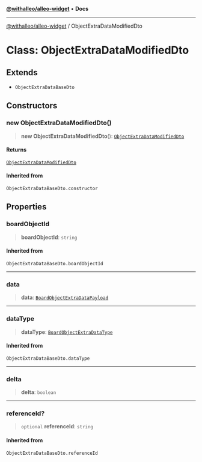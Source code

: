 [**@withalleo/alleo-widget**](../README.md) • **Docs**

***

[@withalleo/alleo-widget](../globals.md) / ObjectExtraDataModifiedDto

# Class: ObjectExtraDataModifiedDto

## Extends

- `ObjectExtraDataBaseDto`

## Constructors

### new ObjectExtraDataModifiedDto()

> **new ObjectExtraDataModifiedDto**(): [`ObjectExtraDataModifiedDto`](ObjectExtraDataModifiedDto.md)

#### Returns

[`ObjectExtraDataModifiedDto`](ObjectExtraDataModifiedDto.md)

#### Inherited from

`ObjectExtraDataBaseDto.constructor`

## Properties

### boardObjectId

> **boardObjectId**: `string`

#### Inherited from

`ObjectExtraDataBaseDto.boardObjectId`

***

### data

> **data**: [`BoardObjectExtraDataPayload`](../type-aliases/BoardObjectExtraDataPayload.md)

***

### dataType

> **dataType**: [`BoardObjectExtraDataType`](../enumerations/BoardObjectExtraDataType.md)

#### Inherited from

`ObjectExtraDataBaseDto.dataType`

***

### delta

> **delta**: `boolean`

***

### referenceId?

> `optional` **referenceId**: `string`

#### Inherited from

`ObjectExtraDataBaseDto.referenceId`
